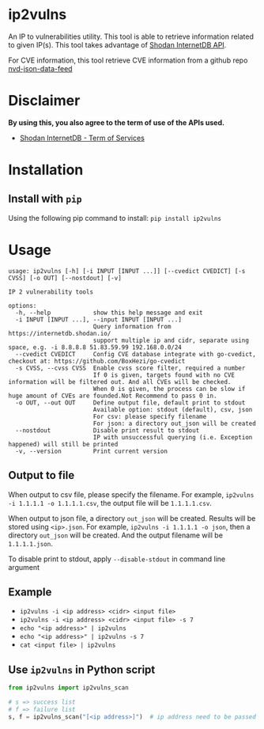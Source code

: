 # ip2vulns

An IP to vulnerabilities utility.
This tool is able to retrieve information related to given IP(s).
This tool takes advantage of [Shodan InternetDB API](https://internetdb.shodan.io/).

For CVE information, this tool retrieve CVE information from a github repo [nvd-json-data-feed](https://github.com/fkie-cad/nvd-json-data-feeds/)

# Disclaimer

**By using this, you also agree to the term of use of the APIs used.**

- [Shodan InternetDB - Term of Services](https://static.shodan.io/legal/terms.html)

# Installation

## Install with `pip`

Using the following pip command to install: `pip install ip2vulns`

# Usage

```text
usage: ip2vulns [-h] [-i INPUT [INPUT ...]] [--cvedict CVEDICT] [-s CVSS] [-o OUT] [--nostdout] [-v]

IP 2 vulnerability tools

options:
  -h, --help            show this help message and exit
  -i INPUT [INPUT ...], --input INPUT [INPUT ...]
                        Query information from https://internetdb.shodan.io/
                        support multiple ip and cidr, separate using space, e.g. -i 8.8.8.8 51.83.59.99 192.168.0.0/24
  --cvedict CVEDICT     Config CVE database integrate with go-cvedict, checkout at: https://github.com/BoxHezi/go-cvedict
  -s CVSS, --cvss CVSS  Enable cvss score filter, required a number
                        If 0 is given, targets found with no CVE information will be filtered out. And all CVEs will be checked.
                        When 0 is given, the process can be slow if huge amount of CVEs are founded.Not Recommend to pass 0 in.
  -o OUT, --out OUT     Define output file, default print to stdout
                        Available option: stdout (default), csv, json
                        For csv: please specify filename
                        For json: a directory out_json will be created
  --nostdout            Disable print result to stdout
                        IP with unsuccessful querying (i.e. Exception happened) will still be printed
  -v, --version         Print current version
```

## Output to file

When output to csv file, please specify the filename.
For example, `ip2vulns -i 1.1.1.1 -o 1.1.1.1.csv`, the output file will be `1.1.1.1.csv`.

When output to json file, a directory `out_json` will be created. Results will be stored using `<ip>.json`.
For example, `ip2vulns -i 1.1.1.1 -o json`, then a directory `out_json` will be created. And the output filename will be `1.1.1.1.json`.

To disable print to stdout, apply `--disable-stdout` in command line argument

## Example

- `ip2vulns -i <ip address> <cidr> <input file>`
- `ip2vulns -i <ip address> <cidr> <input file> -s 7`
- `echo "<ip address>" | ip2vulns`
- `echo "<ip address>" | ip2vulns -s 7`
- `cat <input file> | ip2vulns`

## Use `ip2vulns` in Python script

```python
from ip2vulns import ip2vulns_scan

# s => success list
# f => failure list
s, f = ip2vulns_scan("[<ip address>]")  # ip address need to be passed in as a LIST
```
